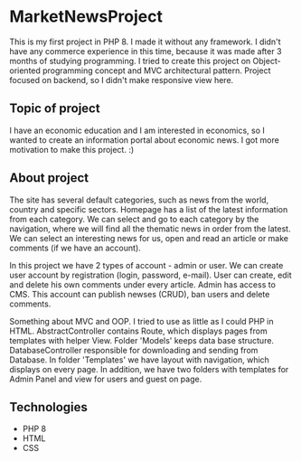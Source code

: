# MarketNewsProject

This is my first project in PHP 8. I made it without any framework. I didn't have any commerce experience in this time, because it was made after 3 months of studying programming. 
I tried to create this project on Object-oriented programming concept and MVC architectural pattern. Project focused on backend, so I didn't make responsive view here. 

## Topic of project
I have an economic education and I am interested in economics, so I wanted to create an information portal about economic news. I got more motivation to make this project. :)

## About project
The site has several default categories, such as news from the world, country and specific sectors. Homepage has a list of the latest information from each category. 
We can select and go to each category by the navigation, where we will find all the thematic news in order from the latest. We can select an interesting news for us, open and read an article or make comments (if we have an account). 

In this project we have 2 types of account - admin or user. We can create user account by registration (login, password, e-mail). User can create, edit and delete his own comments under every article.
Admin has access to CMS. This account can publish newses (CRUD), ban users and delete comments.


Something about MVC and OOP. I tried to use as little as I could PHP in HTML. AbstractController contains Route, which displays pages from templates with helper View. 
Folder 'Models' keeps data base structure. DatabaseController responsible for downloading and sending from Database. In folder 'Templates' we have layout with navigation,
which displays on every page. In addition, we have two folders with templates for Admin Panel and view for users and guest on page.


## Technologies
* PHP 8
* HTML
* CSS
